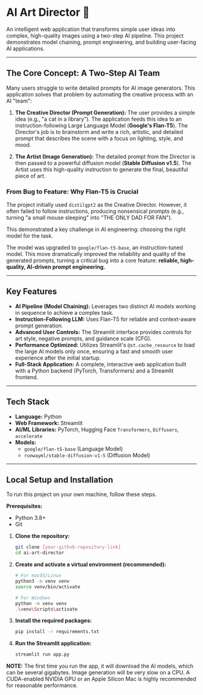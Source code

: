 # AI Art Director 🎨

An intelligent web application that transforms simple user ideas into complex, high-quality images using a two-step AI pipeline. This project demonstrates model chaining, prompt engineering, and building user-facing AI applications.




---

## The Core Concept: A Two-Step AI Team

Many users struggle to write detailed prompts for AI image generators. This application solves that problem by automating the creative process with an AI "team":

1.  **The Creative Director (Prompt Generation):** The user provides a simple idea (e.g., "a cat in a library"). The application feeds this idea to an instruction-following Large Language Model (**Google's Flan-T5**). The Director's job is to brainstorm and write a rich, artistic, and detailed prompt that describes the scene with a focus on lighting, style, and mood.

2.  **The Artist (Image Generation):** The detailed prompt from the Director is then passed to a powerful diffusion model (**Stable Diffusion v1.5**). The Artist uses this high-quality instruction to generate the final, beautiful piece of art.

### From Bug to Feature: Why Flan-T5 is Crucial

The project initially used `distilgpt2` as the Creative Director. However, it often failed to follow instructions, producing nonsensical prompts (e.g., turning "a small mouse sleeping" into "THE ONLY DAD FOR FAN").

This demonstrated a key challenge in AI engineering: choosing the right model for the task.

The model was upgraded to `google/flan-t5-base`, an instruction-tuned model. This move dramatically improved the reliability and quality of the generated prompts, turning a critical bug into a core feature: **reliable, high-quality, AI-driven prompt engineering.**

---

## Key Features

*   **AI Pipeline (Model Chaining):** Leverages two distinct AI models working in sequence to achieve a complex task.
*   **Instruction-Following LLM:** Uses Flan-T5 for reliable and context-aware prompt generation.
*   **Advanced User Controls:** The Streamlit interface provides controls for art style, negative prompts, and guidance scale (CFG).
*   **Performance Optimized:** Utilizes Streamlit's `@st.cache_resource` to load the large AI models only once, ensuring a fast and smooth user experience after the initial startup.
*   **Full-Stack Application:** A complete, interactive web application built with a Python backend (PyTorch, Transformers) and a Streamlit frontend.

---

## Tech Stack

*   **Language:** Python
*   **Web Framework:** Streamlit
*   **AI/ML Libraries:** PyTorch, Hugging Face `Transformers`, `Diffusers`, `accelerate`
*   **Models:**
    *   `google/flan-t5-base` (Language Model)
    *   `runwayml/stable-diffusion-v1-5` (Diffusion Model)

---

## Local Setup and Installation

To run this project on your own machine, follow these steps.

**Prerequisites:**
*   Python 3.8+
*   Git

1.  **Clone the repository:**
    ```bash
    git clone [your-github-repository-link]
    cd ai-art-director
    ```

2.  **Create and activate a virtual environment (recommended):**
    ```bash
    # For macOS/Linux
    python3 -m venv venv
    source venv/bin/activate

    # For Windows
    python -m venv venv
    .\venv\Scripts\activate
    ```

3.  **Install the required packages:**
    ```bash
    pip install -r requirements.txt
    ```

4.  **Run the Streamlit application:**
    ```bash
    streamlit run app.py
    ```

**NOTE:** The first time you run the app, it will download the AI models, which can be several gigabytes. Image generation will be very slow on a CPU. A CUDA-enabled NVIDIA GPU or an Apple Silicon Mac is highly recommended for reasonable performance.
